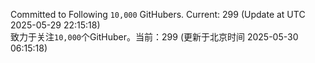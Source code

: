 Committed to Following `10,000` GitHubers. Current: <!-- FOLLOWING_COUNT -->299<!-- FOLLOWING_COUNT --> (Update at UTC <!-- LAST_UPDATED -->2025-05-29 22:15:18<!-- LAST_UPDATED -->)<br>
致力于关注`10,000`个GitHuber。当前：<!-- FOLLOWING_COUNT -->299<!-- FOLLOWING_COUNT --> (更新于北京时间 <!-- LAST_UPDATED_CST -->2025-05-30 06:15:18<!-- LAST_UPDATED_CST -->)
